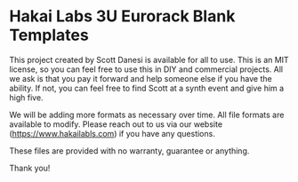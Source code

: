 # Hakai Labs 3U Eurorack Blank Templates
This project created by Scott Danesi is available for all to use.  This is an MIT license, so you can feel free to use this in DIY and commercial projects.  All we ask is that you pay it forward and help someone else if you have the ability.  If not, you can feel free to find Scott at a synth event and give him a high five.

We will be adding more formats as necessary over time.  All file formats are available to modify.  Please reach out to us via our website (https://www.hakailabls.com) if you have any questions.

These files are provided with no warranty, guarantee or anything.

Thank you!

